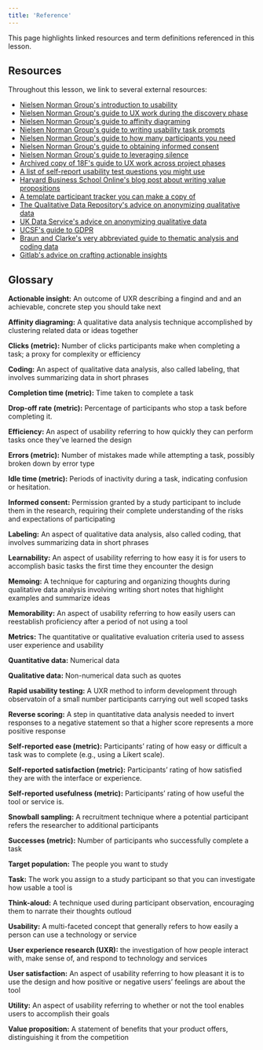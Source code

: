 ```yaml
---
title: 'Reference'
---
```

This page highlights linked resources and term definitions referenced in this lesson.

## Resources
Throughout this lesson, we link to several external resources:

- [Nielsen Norman Group's introduction to usability](https://www.nngroup.com/articles/usability-101-introduction-to-usability/)
- [Nielsen Norman Group's guide to UX work during the discovery phase](https://www.nngroup.com/articles/discovery-study-guide/)
- [Nielsen Norman Group's guide to affinity diagraming](https://www.nngroup.com/articles/affinity-diagram/)
- [Nielsen Norman Group's guide to writing usability task prompts](https://www.nngroup.com/articles/better-usability-tasks/)
- [Nielsen Norman Group's guide to how many participants you need](https://www.nngroup.com/articles/how-many-test-users/)
- [Nielsen Norman Group's guide to obtaining informed consent](https://www.nngroup.com/articles/informed-consent/)
- [Nielsen Norman Group's guide to leveraging silence](https://www.nngroup.com/articles/intentional-silence-ux/)
- [Archived copy of 18F's guide to UX work across project phases](https://web.archive.org/web/20250222140849/https://guides.18f.gov/methods/)
- [A list of self-report usability test questions you might use](https://docs.google.com/document/d/17ojRiqvnWwkDYMTYNXFed0BcuZnLZEyTCpsh_Rl2bcU/edit?tab=t.0#heading=h.1hjb3shsggu0)
- [Harvard Business School Online's blog post about writing value propositions](https://online.hbs.edu/blog/post/creating-a-value-proposition)
- [A template participant tracker you can make a copy of](https://docs.google.com/spreadsheets/d/1sNjgCn-u8R545Au8ypEXyH_2Kf5mWtgzP_qRw6aPAwY/edit?gid=0#gid=0)
- [The Qualitative Data Repository's advice on anonymizing qualitative data](https://qdr.syr.edu/guidance/human-participants/deidentification)
- [UK Data Service's advice on anonymizing qualitative data](https://ukdataservice.ac.uk/learning-hub/research-data-management/anonymisation/anonymising-qualitative-data/)
- [UCSF's guide to GDPR](https://irb.ucsf.edu/gdpr)
- [Braun and Clarke's very abbreviated guide to thematic analysis and coding data](https://www.tandfonline.com/doi/abs/10.1191/1478088706qp063oa)
- [Gitlab's advice on crafting actionable insights](https://handbook.gitlab.com/handbook/product/ux/ux-research/research-insights/#actionable-insights)

## Glossary

**Actionable insight:** An outcome of UXR describing a fingind and and an achievable, concrete step you should take next

**Affinity diagraming:** A qualitative data analysis technique accomplished by clustering related data or ideas together

**Clicks (metric):** Number of clicks participants make when completing a task; a proxy for complexity or efficiency

**Coding:** An aspect of qualitative data analysis, also called labeling, that involves summarizing data in short phrases

**Completion time (metric):** Time taken to complete a task

**Drop-off rate (metric):**  Percentage of participants who stop a task before completing it.

**Efficiency:** An aspect of usability referring to  how quickly they can perform tasks once they've learned the design

**Errors (metric):** Number of mistakes made while attempting a task, possibly broken down by error type

**Idle time (metric):**  Periods of inactivity during a task, indicating confusion or hesitation.

**Informed consent:** Permission granted by a study participant to include them in the research, requiring their complete understanding of the risks and expectations of participating

**Labeling:** An aspect of qualitative data analysis, also called coding, that involves summarizing data in short phrases

**Learnability:** An aspect of usability referring to how easy it is for users to accomplish basic tasks the first time they encounter the design

**Memoing:** A technique for capturing and organizing thoughts during qualitative data analysis involving writing short notes that highlight examples and summarize ideas

**Memorability:** An aspect of usability referring to how easily users can reestablish proficiency after a period of not using a tool 

**Metrics:** The quantitative or qualitative evaluation criteria used to assess user experience and usability

**Quantitative data:** Numerical data

**Qualitative data:** Non-numerical data such as quotes

**Rapid usability testing:** A UXR method to inform development through observatoin of a small number participants carrying out well scoped tasks

**Reverse scoring:** A step in quantitative data analysis needed to invert responses to a negative statement so that a higher score represents a more positive response

**Self-reported ease (metric):**  Participants’ rating of how easy or difficult a task was to complete (e.g., using a Likert scale).

**Self-reported satisfaction (metric):**  Participants’ rating of how satisfied they are with the interface or experience.

**Self-reported usefulness (metric):**  Participants’ rating of how useful the tool or service is.

**Snowball sampling:** A recruitment technique where a potential participant refers the researcher to additional participants

**Successes (metric):** Number of participants who successfully complete a task

**Target population:** The people you want to study

**Task:** The work you assign to a study participant so that you can investigate how usable a tool is

**Think-aloud:** A technique used during participant observation, encouraging them to narrate their thoughts outloud

**Usability:** A multi-faceted concept that generally refers to how easily a person can use a technology or service

**User experience research (UXR):** the investigation of how people interact with, make sense of, and respond to technology and services

**User satisfaction:** An aspect of usability referring to how pleasant it is to use the design and how positive or negative users’ feelings are about the tool

**Utility:** An aspect of usability referring to whether or not the tool enables users to accomplish their goals

**Value proposition:** A statement of benefits that your product offers, distinguishing it from the competition
